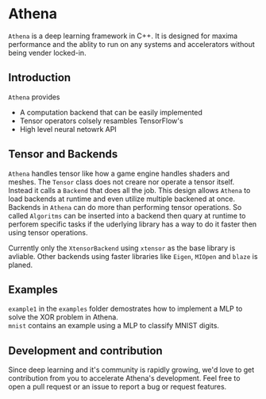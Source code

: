 # Athena

`Athena` is a deep learning framework in C++. It is designed for maxima performance and the ablity to run on any systems and accelerators without being vender locked-in.

## Introduction

`Athena` provides

- A computation backend that can be easily implemented
- Tensor operators colsely resambles TensorFlow's
- High level neural netowrk API

## Tensor and Backends

`Athena` handles tensor like how a game engine handles shaders and meshes. The `Tensor` class does not creare nor operate a tensor itself. Instead it calls a `Backend` that does all the job. This design allows `Athena` to load backends at runtime and even utilize multiple backened at once.<br>
Backends in `Athena` can do more than performing tensor operations. So called `Algoritms` can be inserted into a backend then quary at runtime to perforem specific tasks if the uderlying library has a way to do it faster then using tensor operations.

Currently only the `XtensorBackend` using `xtensor` as the base library is avliable. Other backends using faster libraries like `Eigen`, `MIOpen` and `blaze` is planed.

## Examples

`example1` in the `examples` folder demostrates how to implement a MLP to solve the XOR problem in Athena.<br>
`mnist` contains an example using a MLP to classify MNIST digits.

## Development and contribution

Since deep learning and it's community is rapidly growing, we'd love to get contribution from you to accelerate Athena's development. Feel free to open a pull request or an issue to report a bug or request features.
